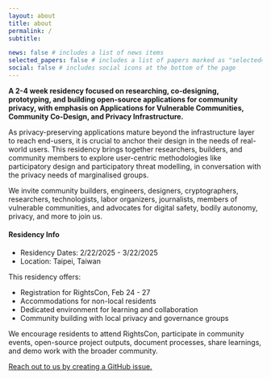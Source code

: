 ```yaml
---
layout: about
title: about
permalink: /
subtitle:

news: false # includes a list of news items
selected_papers: false # includes a list of papers marked as "selected={true}"
social: false # includes social icons at the bottom of the page
---
```


**A 2-4 week residency focused on researching, co-designing, prototyping, and building open-source applications for community privacy, with emphasis on Applications for Vulnerable Communities, Community Co-Design, and Privacy Infrastructure.**

As privacy-preserving applications mature beyond the infrastructure layer to reach end-users, it is crucial to anchor their design in the needs of real-world users. This residency brings together researchers, builders, and community members to explore user-centric methodologies like participatory design and participatory threat modelling, in conversation with the privacy needs of marginalised groups.

We invite community builders, engineers, designers, cryptographers, researchers, technologists, labor organizers, journalists, members of vulnerable communities, and advocates for digital safety, bodily autonomy, privacy, and more to join us.

#### Residency Info

- Residency Dates: 2/22/2025 - 3/22/2025
- Location: Taipei, Taiwan

This residency offers:

- Registration for RightsCon, Feb 24 - 27
- Accommodations for non-local residents
- Dedicated environment for learning and collaboration
- Community building with local privacy and governance groups

We encourage residents to attend RightsCon, participate in community events, open-source project outputs, document processes, share learnings, and demo work with the broader community.

[Reach out to us by creating a GitHub issue.](https://github.com/community-privacy/community-privacy.github.io/issues/new)
